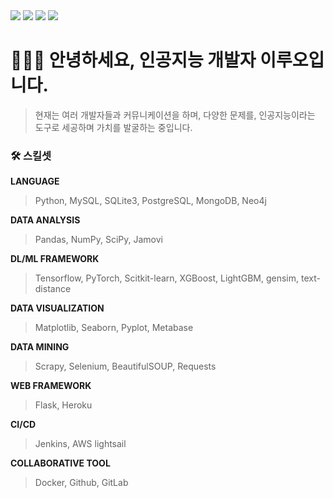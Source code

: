 <!-- # 🙋🏻‍♂️ 안녕하세요, 인공지능 개발자 이루오입니다.

> **Email** *comsa333@gmail.com*
> 

> **TechBlog** [https://ruo.oopy.io/](https://ruo.oopy.io/)
>

## 🛠 핵심역량 & 보유기술


**인공지능 개발자 |** 2020 ~ 2022

> **데이터 사이언스**
> 
> 1. `Word2vec`, `Text-distance` 알고리즘을 사용하여 **추천/검색 시스템** **모델 개발**
> 2. `Scikit-learn` 패키지의 다양한 **ML 모델 tuning**을 통해 **회귀 및 분류 예측 서비스**에 적용
> 3. `Tensorflow`, `keras`, `PyTorch`를 통해 **Computer vision 및 NLP 딥러닝 모델 개발**
>     
>     ✔️ 다양한 **딥러닝** **SOTA** **모델 pre-trained** & **fine-tuning**을 통한 모델 최적화 
>          (Bert Seq2Seq, CGAN, StackGAN, VAE 등)
>     
>     ✔️ **최신 논문**들을 읽고 이해하여 기술 적용 가능 : **text-to-image 프로젝트**
>     
>     ✔️ 다양한 **실험** 및 **분석**을 통해 **커스텀** **딥러닝 네트워크 구축**
>     

> **데이터 분석**
> 
> 1. `Python`을 사용하여 **통계 분석**
>     
>     ✔️ `NumPy`, `Pandas` 라이브러리를 활용한 **데이터 정규성 검정**, **EDA**, **ETL** 가능
>     
>     ✔️ `SciPy` 패키지를 통해 **T-test, 카이제곱, ANOVA** 등의 가설 검정을 통한 데이터 유효성 확인
>     
>     ✔️ `Matplotlib`, `Seaborn`, `PyPlot` 라이브러리를 사용하여 **분석 결과 시각화 및 의미 도출**
>     
> 2. `Metabase` 프레임워크를 활용한 **대시보드 기획**

> **데이터 엔지니어링**
> 
> 1. `MySQL`, `MongoDB` 를 통한 **쿼리문 작성** 및 **DB 운용 자동화 네트워크 구축**
> 2. `Selenium`, `Requests` 패키지를 이용하여 커스텀 크롤러 제작 및 데이터 마이닝 
> 3. `Python Flask` 프레임워크를 사용하여 **모델 재활용**을 통한 **ML 서비스를 웹 앱으로 구축**
> 4. `Heroku`(PaaS) 클라우드 기술을 활용하여 **웹앱 서비스를 배포 및 관리**
> 5. **협업**을 위한 `Git`툴 사용 -->


<!-- 
<!-- <div align="center">
  <img src="https://capsule-render.vercel.app/api?type=Waving&color=timeGradient&height=300&section=header&text=DATA%20PLAYGROUND&fontSize=40&animation=fadeIn&fontColor=c3d9d9">
</div> -->

<body>
  <div align=left>
    <a href=https://ruo.oopy.io/><img src="https://img.shields.io/badge/TECH_BLOG-56B366?style=for-the-badge&logo=Notion&logoColor=white"/></a>
    <a href=https://ruo.oopy.io/project/><img src="https://img.shields.io/badge/PORTFOLIO-DD0031?style=for-the-badge&logo=Notion&logoColor=white"/></a>
    <a href=https://ruo.oopy.io/profile/><img src="https://img.shields.io/badge/ABOUT_ME-ED2B88?style=for-the-badge&logo=Notion&logoColor=white"/></a>
    <a href="mailto:comsa333@gmail.com"/><img src="https://img.shields.io/badge/Gmail-cf574e?style=for-the-badge&logo=Gmail&logoColor=white"/></a>
  </div>
</body>

# 🙋🏻‍♂️ 안녕하세요, 인공지능 개발자 이루오입니다.
> 현재는 여러 개발자들과 커뮤니케이션을 하며, 다양한 문제를, 인공지능이라는 도구로 세공하며 가치를 발굴하는 중입니다.


### 🛠 스킬셋
**LANGUAGE**

> Python, MySQL, SQLite3, PostgreSQL, MongoDB, Neo4j
> 

**DATA ANALYSIS**

> Pandas, NumPy, SciPy, Jamovi
> 

**DL/ML FRAMEWORK**

> Tensorflow, PyTorch, Scitkit-learn, XGBoost, LightGBM, gensim, text-distance
> 

**DATA VISUALIZATION**

> Matplotlib, Seaborn, Pyplot, Metabase
> 

**DATA MINING**

> Scrapy, Selenium, BeautifulSOUP, Requests
> 

**WEB FRAMEWORK**

> Flask, Heroku
> 

**CI/CD**

> Jenkins, AWS lightsail
> 

**COLLABORATIVE TOOL**

> Docker, Github, GitLab
>

<!-- 딥러닝 **개발자**

 > **`Tensorflow`, `PyTorch` 와 `Scikit-learn` 을 주로 사용하여 ...**
 > 
 > - 이미지 처리 :
 >     - **CNN**, **GAN**, **VAE**, Transformer 기반 image detection, **generation**, **text2image** 관련 개인 프로젝트 진행
 > - 자연어 처리 :
 >     - seq2seq, **word2vec**, **RNN**, Transformer 기반 **자연어 생성**, **추천 시스템**, corpus 분류 관련 개인 프로젝트 진행 -->


<!-- <div align=center>
    <h3> Tech & Skills </h3>
    <img src="https://img.shields.io/badge/Python-3776AB?style=for-the-badge&logo=Python&logoColor=white"/> 
  <img src="https://img.shields.io/badge/Pandas-150458?style=flat-square&logo=pandas&logoColor=white"/> <img src="https://img.shields.io/badge/NumPy-013243?style=flat-square&logo=NumPy&logoColor=white"/>
    <img src="https://img.shields.io/badge/sklearn-F7931E?style=flat-square&logo=scikit-learn&logoColor=white"/>
    <img src="https://img.shields.io/badge/Plotly-3F4F75?style=flat-square&logo=Plotly&logoColor=white"/>
    <img src="https://img.shields.io/badge/Tensorflow-FF6F00?style=for-the-badge&logo=Tensorflow&logoColor=white"/>
    <img src="https://img.shields.io/badge/PyTorch-FF6F00?style=for-the-badge&logo=Pytorch&logoColor=white"/>
    <img src="https://img.shields.io/badge/MySQL-4479A1?style=for-the-badge&logo=MySQL&logoColor=white"/>
    <img src="https://img.shields.io/badge/MongoDB-47A248?style=for-the-badge&logo=MongoDB&logoColor=white"/>
    <img src="https://img.shields.io/badge/Metabase-509EE3?style=for-the-badge&logo=Metabase&logoColor=white"/> 
    <img src="https://img.shields.io/badge/Flask-000000?style=for-the-badge&logo=Flask&logoColor=white"/>
    <img src="https://img.shields.io/badge/Heroku-430098?style=for-the-badge&logo=Heroku&logoColor=white"/>
      <img src="https://img.shields.io/badge/Docker-2496ED?style=for-the-badge&logo=Docker&logoColor=white"/>
    <img src="https://img.shields.io/badge/Google Colab-F9AB00?style=for-the-badge&logo=Google Colab&logoColor=white"/> 
    <img src="https://img.shields.io/badge/Jupyter-F37626?style=for-the-badge&logo=Jupyter&logoColor=white"/> 
    <img src="https://img.shields.io/badge/Visual Studio Code-5C2D91?style=for-the-badge&logo=Visual Studio Code&logoColor=white"/>
    <img src="https://img.shields.io/badge/PyCharm-000000?style=for-the-badge&logo=PyCharm&logoColor=white"/> 
    <img src="https://img.shields.io/badge/Kaggle-70d8db?style=for-the-badge&logo=Kaggle&logoColor=white"/>  -->
<!-- </div>
  

  <div align=center>
    <h3> My Github Stats </h3>
    <img src="https://github-readme-stats.vercel.app/api?username=comsa33&show_icons=true&theme=dracula">
  </div>
  <div align=right>
    <a href="https://hits.seeyoufarm.com"><img src="https://hits.seeyoufarm.com/api/count/incr/badge.svg?url=https%3A%2F%2Fgithub.com%2Fcomsa33%2Fhit-counter&count_bg=%2355C2A3&title_bg=%23B9EEDF&icon=github.svg&icon_color=%231A7D63&title=hits&edge_flat=false"/></a>
  </div> -->
  
  
<!--   <table>
    <tr>
      <td align="center">
  <img alt="" width="400" src="https://github.com/comsa33/metrics/blob/examples/metrics.classic.svg" alt=""></img>
      </td>
    </tr>
    <tr>
    <td colspan="2" align="center">
      <details open><summary>Full year calendar</summary><img src="https://github.com/comsa33/metrics/blob/examples/metrics.plugin.isocalendar.fullyear.svg" alt=""></img></details>
      </td>
    </tr>
  </table> -->
  

<!-- 
</body>
 --> 
